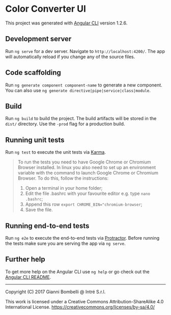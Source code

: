 # Color Converter UI

This project was generated with [Angular CLI](https://github.com/angular/angular-cli) version 1.2.6.

## Development server

Run `ng serve` for a dev server. Navigate to `http://localhost:4200/`. The app will automatically reload if you change any of the source files.

## Code scaffolding

Run `ng generate component component-name` to generate a new component. You can also use `ng generate directive|pipe|service|class|module`.

## Build

Run `ng build` to build the project. The build artifacts will be stored in the `dist/` directory. Use the `-prod` flag for a production build.

## Running unit tests

Run `ng test` to execute the unit tests via [Karma](https://karma-runner.github.io).

>To run the tests you need to have Google Chrome or Chromium Browser
 installed.
 In linux you also need to set up an environment variable
 with the command to launch Google Chrome or Chromium Browser.
 To do this, follow the instructions:
> 1. Open a terminal in your home folder;
> 2. Edit the file .bashrc with your favourite editor e.g. type `nano .bashrc`;
> 3. Append this row `export CHROME_BIN="chromium-browser`;
> 4. Save the file.

## Running end-to-end tests

Run `ng e2e` to execute the end-to-end tests via [Protractor](http://www.protractortest.org/).
Before running the tests make sure you are serving the app via `ng serve`.

## Further help

To get more help on the Angular CLI use `ng help` or go check out the [Angular CLI README](https://github.com/angular/angular-cli/blob/master/README.md).

___

Copyright (C)  2017  Gianni Bombelli @ Intré S.r.l.

This work is licensed under a Creative Commons Attribution-ShareAlike 4.0 International License. <https://creativecommons.org/licenses/by-sa/4.0/>
